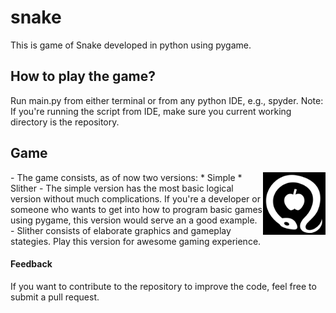 # snake
This is game of Snake developed in python using pygame.

## How to play the game?
Run main.py from either terminal or from any python IDE, e.g., spyder.
Note: If you're running the script from IDE, make sure you current working directory is the repository.

## Game
<img align="right" src="images/temptation.png" height=100>
- The game consists, as of now two versions:
    * Simple
    * Slither
- The simple version has the most basic logical version without much complications. If you're a developer or someone who wants to get into how to program basic games using pygame, this version would serve an a good example.
- Slither consists of elaborate graphics and gameplay stategies. Play this version for awesome gaming experience.

#### Feedback
If you want to contribute to the repository to improve the code, feel free to submit a pull request.
